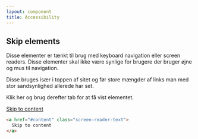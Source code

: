 ```yaml
---
layout: component
title: Accessibility
---
```


## Skip elements

Disse elementer er tænkt til brug med keyboard navigation eller screen readers. Disse elementer skal ikke være synlige for brugere der bruger øjne og mus til navigation.

Disse bruges især i toppen af sitet og før store mængder af links man med stor sandsynlighed allerede har set.

Klik her og brug derefter tab for at få vist elementet.

<a href="#content" class="screen-reader-text">
  Skip to content
</a>

```html
<a href="#content" class="screen-reader-text">
  Skip to content
</a>
```
